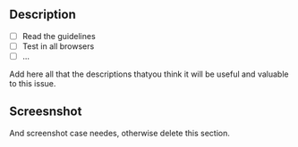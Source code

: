 ## Description

- [ ] Read the guidelines
- [ ] Test in all browsers
- [ ] ...

Add here all that the descriptions thatyou think it will be useful and valuable to this issue.

## Screesnshot

And screenshot case needes, otherwise delete this section.
